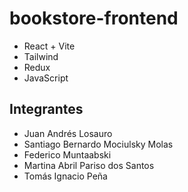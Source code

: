 # bookstore-frontend

- React + Vite
- Tailwind
- Redux
- JavaScript

## Integrantes

- Juan Andrés Losauro
- Santiago Bernardo Mociulsky Molas
- Federico Muntaabski
- Martina Abril Pariso dos Santos
- Tomás Ignacio Peña
